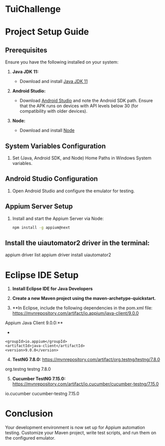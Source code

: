 # TuiChallenge

# Project Setup Guide

## Prerequisites

Ensure you have the following installed on your system:

1. **Java JDK 11:**
   - Download and install [Java JDK 11](https://www.oracle.com/java/technologies/javase-jdk11-downloads.html)

2. **Android Studio:**
   - Download [Android Studio](https://developer.android.com/studio) and note the Android SDK path. Ensure that the APK runs on devices with API levels below 30 (for compatibility with older devices).

3. **Node:**
   - Download and install [Node](https://nodejs.org/)

## System Variables Configuration

1. Set (Java, Android SDK, and Node) Home Paths in Windows System variables.

## Android Studio Configuration

1. Open Android Studio and configure the emulator for testing.

## Appium Server Setup

1. Install and start the Appium Server via Node:
   ```bash
   npm install -g appium@next
## Install the uiautomator2 driver in the terminal:
appium driver list
appium driver install uiautomator2

# Eclipse IDE Setup

1. **Install Eclipse IDE for Java Developers**

2. **Create a new Maven project using the maven-archetype-quickstart.**

3. **In Eclipse, include the following dependencies in the pom.xml file:
https://mvnrepository.com/artifact/io.appium/java-client/9.0.0

Appium Java Client 9.0.0:**
   - <dependency>
    <groupId>io.appium</groupId>
    <artifactId>java-client</artifactId>
    <version>9.0.0</version>
</dependency>

4. **TestNG 7.8.0:**
https://mvnrepository.com/artifact/org.testng/testng/7.8.0

<dependency>
    <groupId>org.testng</groupId>
    <artifactId>testng</artifactId>
    <version>7.8.0</version>
</dependency>


5. **Cucumber TestNG 7.15.0:**
https://mvnrepository.com/artifact/io.cucumber/cucumber-testng/7.15.0

<dependency>
    <groupId>io.cucumber</groupId>
    <artifactId>cucumber-testng</artifactId>
    <version>7.15.0</version>
</dependency>

# Conclusion
Your development environment is now set up for Appium automation testing. Customize your Maven project, write test scripts, and run them on the configured emulator.



